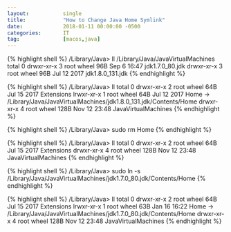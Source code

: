 ```yaml
---
layout:           single
title:            "How to Change Java Home Symlink"
date:             2018-01-11 00:00:00 -0500
categories:       IT
tag:              [macos,java]
---
```


{% highlight shell %}
/Library/Java> ll /Library/Java/JavaVirtualMachines
total 0
drwxr-xr-x  3 root  wheel    96B Sep  6 16:47 jdk1.7.0_80.jdk
drwxr-xr-x  3 root  wheel    96B Jul 12  2017 jdk1.8.0_131.jdk
{% endhighlight %}

{% highlight shell %}
/Library/Java> ll
total 0
drwxr-xr-x  2 root  wheel    64B Jul 15  2017 Extensions
lrwxr-xr-x  1 root  wheel    64B Jul 12  2017 Home -> /Library/Java/JavaVirtualMachines/jdk1.8.0_131.jdk/Contents/Home
drwxr-xr-x  4 root  wheel   128B Nov 12 23:48 JavaVirtualMachines
{% endhighlight %}

{% highlight shell %}
/Library/Java> sudo rm Home
{% endhighlight %}

{% highlight shell %}
/Library/Java> ll
total 0
drwxr-xr-x  2 root  wheel    64B Jul 15  2017 Extensions
drwxr-xr-x  4 root  wheel   128B Nov 12 23:48 JavaVirtualMachines
{% endhighlight %}

{% highlight shell %}
/Library/Java> sudo ln -s /Library/Java/JavaVirtualMachines/jdk1.7.0_80.jdk/Contents/Home 
{% endhighlight %}

{% highlight shell %}
/Library/Java> ll
total 0
drwxr-xr-x  2 root  wheel    64B Jul 15  2017 Extensions
lrwxr-xr-x  1 root  wheel    63B Jan 16 16:22 Home -> /Library/Java/JavaVirtualMachines/jdk1.7.0_80.jdk/Contents/Home
drwxr-xr-x  4 root  wheel   128B Nov 12 23:48 JavaVirtualMachines
{% endhighlight %}
